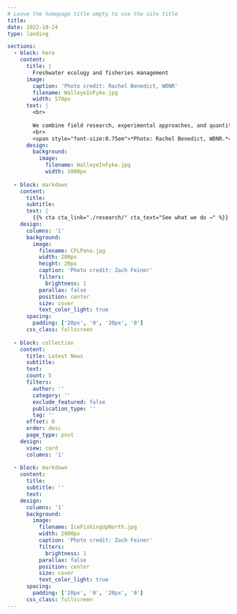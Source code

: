 ```yaml
---
# Leave the homepage title empty to use the site title
title:
date: 2022-10-24
type: landing

sections:
  - block: hero
    content:
      title: |
        Freshwater ecology and fisheries management
      image:
        caption: 'Photo credit: Rachel Benedict, WDNR'
        filename: WalleyeInFyke.jpg
        width: 570px
      text: |
        <br>
        
        We combine field research, experimental approaches, and quantitative modeling to understand how anthropogenic stressors influence freshwater fisheries, and develop new approaches to help important fisheries deal with a changing world. 
        <br>
        <span style="font-size:0.75em">*Photo: Rachel Benedict, WDNR.*</span>
      design:
        background:
          image:
            filename: WalleyeInFyke.jpg
            width: 1000px
            
  - block: markdown
    content:
      title:
      subtitle:
      text: |
        {{% cta cta_link="./research/" cta_text="See what we do →" %}}
    design:
      columns: '1'
      background:
        image: 
          filename: CFLPano.jpg
          width: 200px
          height: 20px
          caption: 'Photo credit: Zach Feiner'
          filters:
            brightness: 1
          parallax: false
          position: center
          size: cover
          text_color_light: true
      spacing:
        padding: ['20px', '0', '20px', '0']
      css_class: fullscreen
      
  - block: collection
    content:
      title: Latest News
      subtitle:
      text:
      count: 5
      filters:
        author: ''
        category: ''
        exclude_featured: false
        publication_type: ''
        tag: ''
      offset: 0
      order: desc
      page_type: post
    design:
      view: card
      columns: '1'
  
  - block: markdown
    content:
      title:
      subtitle: ''
      text:
    design:
      columns: '1'
      background:
        image: 
          filename: IceFishingUpNorth.jpg
          width: 2000px
          caption: 'Photo credit: Zach Feiner'
          filters:
            brightness: 1
          parallax: false
          position: center
          size: cover
          text_color_light: true
      spacing:
        padding: ['20px', '0', '20px', '0']
      css_class: fullscreen
---
```

